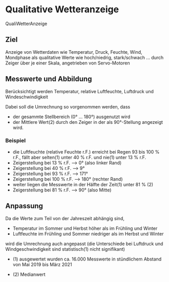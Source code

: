 # Qualitative Wetteranzeige
QualiWetterAnzeige
## Ziel
Anzeige von Wetterdaten wie 
Temperatur, Druck, Feuchte, Wind, Mondphase als qualitative Werte wie hoch/niedrig, stark/schwach ... durch Zeiger über je einer Skala, angetrieben von Servo-Motoren
## Messwerte und Abbildung
Berücksichtigt werden Temperatur, relative Luftfeuchte, Luftdruck und Windeschwindigkeit

Dabei soll die Umrechnung so vorgenommen werden, dass 
  -   der gesammte Stellbereich (0° ... 180°) ausgenutzt wird
  -   der Mittlere Wert(2)  durch den Zeiger in der als 90°-Stellung angezeigt wird.
 
### Beispiel

 * die Luftfeuchte (relative Feuchte r.F.) erreicht bei Regen 93 bis 100 % r.F., fällt aber selten(1) unter 40 % r.F. und nie(1) unter 13 % r.F.
 * Zeigerstellung bei  13 % r.F. -->   0° (also linker Rand)
 * Zeigerstellung bei  40 % r.F. -->   9°
 * Zeigerstellung bei  93 % r.F. --> 171°
 * Zeigerstellung bei 100 % r.F. --> 180° (rechter Rand)
 * weiter liegen die Messwerte in der Hälfte der Zeit(1) unter 81 % (2)
 * Zeigerstellung bei  81 % r.F. -->  90° (also Mitte)
## Anpassung
Da die Werte zum Teil von der Jahreszeit abhängig sind, 
 -    Temperatur im Sommer und Herbst höher als im Frühling und Winter
 -    Luftfeuchte im Frühling und Sommer niedriger als im Herbst und Winter

wird die Umrechnung auch angepasst (die Unterschiede bei Luftdruck und Windgeschwindigkeit sind statistisch(1) nicht signifikant)

* (1) ausgewertet wurden ca. 16.000 Messwerte in stündlichem Abstand von Mai 2019 bis März 2021
- (2) Medianwert 
